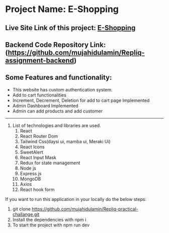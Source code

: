 # Project Name: E-Shopping

## Live Site Link of this project: [E-Shopping](https://e-shopping-2023.netlify.app/)

## Backend Code Repository Link: (https://github.com/mujahidulamin/Repliq-assignment-backend)

## Some Features and functionality:

- This website has custom authentication system.
- Add to cart functionalities
- Increment, Decrement, Deletion for add to cart page Implemented
- Admin Dashboard Implemented
- Admin can add products and add customer

---

1. List of technologies and libraries are used.
   1. React
   2. React Router Dom
   3. Tailwind Css(daysi ui, mamba ui, Meraki Ui)
   4. React Icons
   5. SweetAlert
   6. React Input Mask
   7. Redux for state management
   8. Node js
   9. Express js
   10. MongoDB
   11. Axios
   12. React hook form

If you want to run this application in your locally do the below steps:

1. git clone https://github.com/mujahidulamin/Repliq-practical-challange.git
2. Install the dependencies with npm i
3. To start the project with npm run dev
